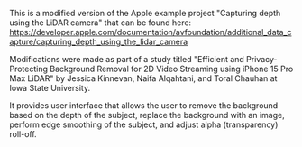 This is a modified version of the Apple example project "Capturing depth using the LiDAR camera" that can be found here:
https://developer.apple.com/documentation/avfoundation/additional_data_capture/capturing_depth_using_the_lidar_camera

Modifications were made as part of a study titled "Efficient and Privacy-Protecting Background Removal for 2D Video Streaming using iPhone 15 Pro Max LiDAR" 
by Jessica Kinnevan, Naifa Alqahtani, and Toral Chauhan at Iowa State University. 

It provides user interface that allows the user to remove the background based on the depth of the subject, replace the background with an image, 
perform edge smoothing of the subject, and adjust alpha (transparency) roll-off.
